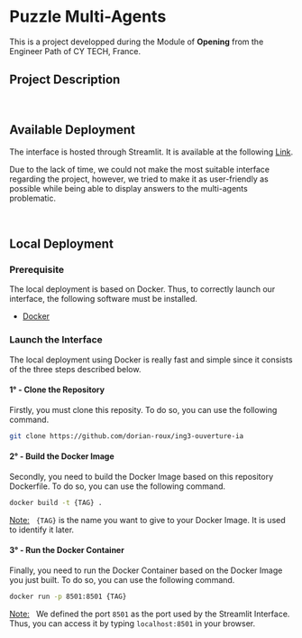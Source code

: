 # Puzzle Multi-Agents

This is a project developped during the Module of **Opening** from the Engineer Path of CY TECH, France. 
</br>

## Project Description
</br>


## Available Deployment

The interface is hosted through Streamlit. It is available at the following [Link](https://dorian-roux-clip-case-study-app-c97l2x.streamlit.app/).

Due to the lack of time, we could not make the most suitable interface regarding the project, however, we tried to make it as user-friendly as possible while being able to display answers to the multi-agents problematic.

</br>

## Local Deployment
### Prerequisite

The local deployment is based on Docker. Thus, to correctly launch our interface, the following software must be installed.
- [Docker](https://www.docker.com/)


### Launch the Interface

The local deployment using Docker is really fast and simple since it consists of the three steps described below.

#### 1° - Clone the Repository
Firstly, you must clone this reposity. To do so, you can use the following command.
```bash
git clone https://github.com/dorian-roux/ing3-ouverture-ia
```

#### 2° - Build the Docker Image
Secondly, you need to build the Docker Image based on this repository Dockerfile. To do so, you can use the following command.
```bash
docker build -t {TAG} .
```
<u>Note:</u> &nbsp; `{TAG}` is the name you want to give to your Docker Image. It is used to identify it later.


#### 3° - Run the Docker Container
Finally, you need to run the Docker Container based on the Docker Image you just built. To do so, you can use the following command.
```bash
docker run -p 8501:8501 {TAG}
```
<u>Note:</u> &nbsp; We defined the port `8501` as the port used by the Streamlit Interface. Thus, you can access it by typing `localhost:8501` in your browser.



